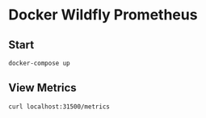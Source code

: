 # Docker Wildfly Prometheus

## Start

```
docker-compose up
```

## View Metrics

```
curl localhost:31500/metrics
```
